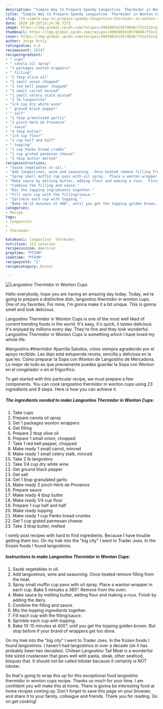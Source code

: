 ```yaml
---
description: "Simple Way to Prepare Speedy Langostino  Thermidor in Wonton Cups"
title: "Simple Way to Prepare Speedy Langostino  Thermidor in Wonton Cups"
slug: 715-simple-way-to-prepare-speedy-langostino-thermidor-in-wonton-cups
date: 2020-10-25T23:24:56.727Z
image: https://img-global.cpcdn.com/recipes/4903803418574848/751x532cq70/langostino-thermidor-in-wonton-cups-recipe-main-photo.jpg
thumbnail: https://img-global.cpcdn.com/recipes/4903803418574848/751x532cq70/langostino-thermidor-in-wonton-cups-recipe-main-photo.jpg
cover: https://img-global.cpcdn.com/recipes/4903803418574848/751x532cq70/langostino-thermidor-in-wonton-cups-recipe-main-photo.jpg
author: Jorge Ortiz
ratingvalue: 4.6
reviewcount: 16147
recipeingredient:
- " cups"
- " canola oil spray"
- "1 packages wonton wrappers"
- " filling"
- "2 tbsp olive oil"
- "1 small onion chopped"
- "1 red bell pepper chopped"
- "1 small carrot minced"
- "1 small celery stalk minced"
- "2 lb langostino"
- "1/4 cup dry white wine"
- " ground black pepper"
- " salt"
- "1 tbsp granulated garlic"
- "2 pinch Herb de Provence"
- " sauce"
- "4 tbsp butter"
- "1/4 cup flour"
- "1 cup half and half"
- " topping"
- "1 cup Panko bread crumbs"
- "1 cup grated parmesan cheese"
- "3 tbsp butter melted"
recipeinstructions:
- "Sauté vegetables in oil."
- "Add langostinos, wine and seasoning.  Once heated remove filling from the heat."
- "Spray small muffin cup pans with oil spray.  Place a wanton wrapper in each cup. Bake 5 minutes a 385°. Remove from the oven."
- "Make sauce by melting butter, adding flour and making a roux.  Finish by adding the dairy."
- "Combine the filling and sauce."
- "Mix the topping ingredients together."
- "Fill each cup with the filling/sauce."
- "Sprinkle each cup with topping."
- "Bake 10-15 minutes at 400°, until you get the topping golden brown.  But stop before if your brand of wrappers get too done."
categories:
- Recipe
tags:
- langostino
- 
- thermidor

katakunci: langostino  thermidor 
nutrition: 213 calories
recipecuisine: American
preptime: "PT24M"
cooktime: "PT43M"
recipeyield: "1"
recipecategory: Dinner

---
```



![Langostino  Thermidor in Wonton Cups](https://img-global.cpcdn.com/recipes/4903803418574848/751x532cq70/langostino-thermidor-in-wonton-cups-recipe-main-photo.jpg)

Hello everybody, hope you are having an amazing day today. Today, we're going to prepare a distinctive dish, langostino  thermidor in wonton cups. One of my favorites. For mine, I'm gonna make it a bit unique. This is gonna smell and look delicious.

Langostino  Thermidor in Wonton Cups is one of the most well liked of current trending foods in the world. It's easy, it's quick, it tastes delicious. It's enjoyed by millions every day. They're fine and they look wonderful. Langostino  Thermidor in Wonton Cups is something which I have loved my whole life.

#langostino #thermidor #parrilla Saludos, cómo siempre agradecido por el apoyo recibido. Les dejo está estupenda receta, sencilla y deliciosa en la que les. Cómo preparar la Sopa con Wonton de Langostino de Mercadona. Lo mejor de todo es que previamente puedes guardar la Sopa con Wonton en el congelador o en el frigorífico.


To get started with this particular recipe, we must prepare a few components. You can cook langostino  thermidor in wonton cups using 23 ingredients and 9 steps. Here is how you can achieve it.

<!--inarticleads1-->

##### The ingredients needed to make Langostino  Thermidor in Wonton Cups:

1. Take  cups
1. Prepare  canola oil spray
1. Get 1 packages wonton wrappers
1. Get  filling
1. Prepare 2 tbsp olive oil
1. Prepare 1 small onion, chopped
1. Take 1 red bell pepper, chopped
1. Make ready 1 small carrot, minced
1. Make ready 1 small celery stalk, minced
1. Take 2 lb langostino
1. Take 1/4 cup dry white wine
1. Get  ground black pepper
1. Get  salt
1. Get 1 tbsp granulated garlic
1. Make ready 2 pinch Herb de Provence
1. Prepare  sauce
1. Make ready 4 tbsp butter
1. Make ready 1/4 cup flour
1. Prepare 1 cup half and half
1. Make ready  topping
1. Make ready 1 cup Panko bread crumbs
1. Get 1 cup grated parmesan cheese
1. Take 3 tbsp butter, melted


I rarely post recipes with hard to find ingredients. Because I have trouble getting them too. On my trek into the &#34;big city&#34; I went to Trader Joes. In the frozen foods I found langostinos. 

<!--inarticleads2-->

##### Instructions to make Langostino  Thermidor in Wonton Cups:

1. Sauté vegetables in oil.
1. Add langostinos, wine and seasoning.  Once heated remove filling from the heat.
1. Spray small muffin cup pans with oil spray.  Place a wanton wrapper in each cup. Bake 5 minutes a 385°. Remove from the oven.
1. Make sauce by melting butter, adding flour and making a roux.  Finish by adding the dairy.
1. Combine the filling and sauce.
1. Mix the topping ingredients together.
1. Fill each cup with the filling/sauce.
1. Sprinkle each cup with topping.
1. Bake 10-15 minutes at 400°, until you get the topping golden brown.  But stop before if your brand of wrappers get too done.


On my trek into the &#34;big city&#34; I went to Trader Joes. In the frozen foods I found langostinos. I haven&#39;t had langostinos in over a decade (ok it has probably been two decades). Chilean Langostino Tail Meat is a wonderful bite sized crustacean that goes well with pasta, steak, other seafood, bisques that. It should not be called lobster because it certainly is NOT lobster. 

So that's going to wrap this up for this exceptional food langostino  thermidor in wonton cups recipe. Thanks so much for your time. I am confident you will make this at home. There is gonna be interesting food at home recipes coming up. Don't forget to save this page on your browser, and share it to your family, colleague and friends. Thank you for reading. Go on get cooking!
